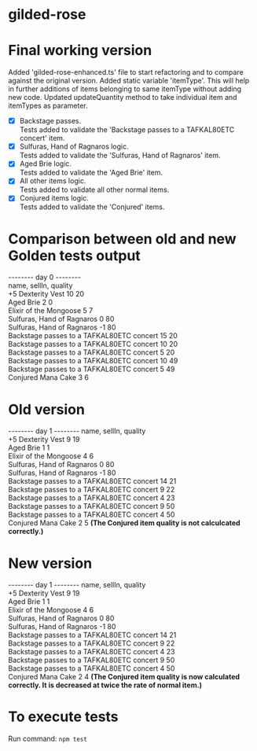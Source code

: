 # gilded-rose
# Final working version

Added 'gilded-rose-enhanced.ts' file to start refactoring and to compare against the original version.
Added static variable 'itemType'. This will help in further additions of items belonging to same itemType without adding new code.
Updated updateQuantity method to take individual item and itemTypes as parameter.

- [x] Backstage passes.\
Tests added to validate the 'Backstage passes to a TAFKAL80ETC concert' item.
- [x] Sulfuras, Hand of Ragnaros logic.\
Tests added to validate the 'Sulfuras, Hand of Ragnaros' item.
- [x] Aged Brie logic.\
Tests added to validate the 'Aged Brie' item.
- [x] All other items logic.\
Tests added to validate all other normal items.
- [x] Conjured items logic.\
Tests added to validate the 'Conjured' items.

# Comparison between old and new Golden tests output

-------- day 0 --------\
name, sellIn, quality\
+5 Dexterity Vest 10 20\
Aged Brie 2 0\
Elixir of the Mongoose 5 7\
Sulfuras, Hand of Ragnaros 0 80\
Sulfuras, Hand of Ragnaros -1 80\
Backstage passes to a TAFKAL80ETC concert 15 20\
Backstage passes to a TAFKAL80ETC concert 10 20\
Backstage passes to a TAFKAL80ETC concert 5 20\
Backstage passes to a TAFKAL80ETC concert 10 49\
Backstage passes to a TAFKAL80ETC concert 5 49\
Conjured Mana Cake 3 6

# Old version
-------- day 1 --------
name, sellIn, quality\
+5 Dexterity Vest 9 19\
Aged Brie 1 1\
Elixir of the Mongoose 4 6\
Sulfuras, Hand of Ragnaros 0 80\
Sulfuras, Hand of Ragnaros -1 80\
Backstage passes to a TAFKAL80ETC concert 14 21\
Backstage passes to a TAFKAL80ETC concert 9 22\
Backstage passes to a TAFKAL80ETC concert 4 23\
Backstage passes to a TAFKAL80ETC concert 9 50\
Backstage passes to a TAFKAL80ETC concert 4 50\
Conjured Mana Cake 2 5 **(The Conjured item quality is not calculcated correctly.)**

# New version
-------- day 1 --------
name, sellIn, quality\
+5 Dexterity Vest 9 19\
Aged Brie 1 1\
Elixir of the Mongoose 4 6\
Sulfuras, Hand of Ragnaros 0 80\
Sulfuras, Hand of Ragnaros -1 80\
Backstage passes to a TAFKAL80ETC concert 14 21\
Backstage passes to a TAFKAL80ETC concert 9 22\
Backstage passes to a TAFKAL80ETC concert 4 23\
Backstage passes to a TAFKAL80ETC concert 9 50\
Backstage passes to a TAFKAL80ETC concert 4 50\
Conjured Mana Cake 2 4 **(The Conjured item quality is now calculated correctly. It is decreased at twice the rate of normal item.)**

# To execute tests
Run command: `npm test`
